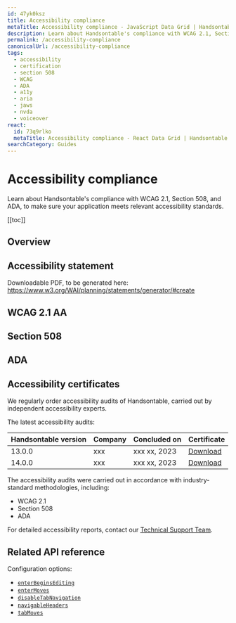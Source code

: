 ```yaml
---
id: 47yk0ksz
title: Accessibility compliance
metaTitle: Accessibility compliance - JavaScript Data Grid | Handsontable
description: Learn about Handsontable's compliance with WCAG 2.1, Section 508, and ADA, to make sure your application meets relevant accessibility standards.
permalink: /accessibility-compliance
canonicalUrl: /accessibility-compliance
tags:
  - accessibility
  - certification
  - section 508
  - WCAG
  - ADA
  - a11y
  - aria
  - jaws
  - nvda
  - voiceover
react:
  id: 73q9rlko
  metaTitle: Accessibility compliance - React Data Grid | Handsontable
searchCategory: Guides
---
```


# Accessibility compliance

Learn about Handsontable's compliance with WCAG 2.1, Section 508, and ADA, to make sure your application meets relevant accessibility standards.

[[toc]]

## Overview

## Accessibility statement

Downloadable PDF, to be generated here: https://www.w3.org/WAI/planning/statements/generator/#create

## WCAG 2.1 AA

## Section 508

## ADA

## Accessibility certificates

We regularly order accessibility audits of Handsontable, carried out by independent accessibility experts.

The latest accessibility audits:

| Handsontable version | Company | Concluded on | Certificate                                         |
| -------------------- | ------- | ------------ | --------------------------------------------------- |
| 13.0.0               | xxx     | xxx xx, 2023 | [Download]({{$basePath}}/securitum-certificate.pdf) |
| 14.0.0               | xxx     | xxx xx, 2023 | [Download]({{$basePath}}/securitum-certificate.pdf) |

The accessibility audits were carried out in accordance with industry-standard methodologies, including:

- WCAG 2.1
- Section 508
- ADA

For detailed accessibility reports, contact our [Technical Support Team](https://handsontable.com/contact?category=technical_support).

## Related API reference

Configuration options:

- [`enterBeginsEditing`](@/api/options.md#enterbeginsediting)
- [`enterMoves`](@/api/options.md#entermoves)
- [`disableTabNavigation`](@/api/options.md#disabletabnavigation)
- [`navigableHeaders`](@/api/options.md#navigableheaders)
- [`tabMoves`](@/api/options.md#tabmoves)